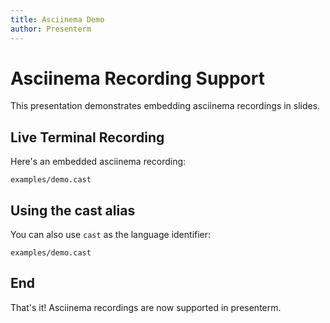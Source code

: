 ```yaml
---
title: Asciinema Demo
author: Presenterm
---
```


# Asciinema Recording Support

This presentation demonstrates embedding asciinema recordings in slides.

<!-- end_slide -->

## Live Terminal Recording

Here's an embedded asciinema recording:

```asciinema
examples/demo.cast
```

<!-- end_slide -->

## Using the cast alias

You can also use `cast` as the language identifier:

```cast
examples/demo.cast
```

<!-- end_slide -->

## End

That's it! Asciinema recordings are now supported in presenterm.
